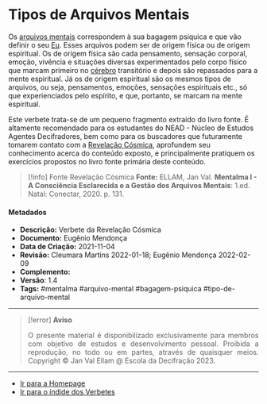 # Tipos de Arquivos Mentais

Os [arquivos mentais](Arquivos%20Mentais.md) correspondem à sua bagagem psíquica e que vão definir o seu [Eu](EU.md). Esses arquivos podem ser de origem física ou de origem espiritual. Os de origem física são cada pensamento, sensação corporal, emoção, vivência e situações diversas experimentados pelo corpo físico que marcam primeiro no [cérebro](Cérebro%20Humano.md) transitório e depois são repassados para a mente espiritual. Já os de origem espiritual são os mesmos tipos de arquivos, ou seja, pensamentos, emoções, sensações espirituais etc., só que experienciados pelo espírito, e que, portanto, se marcam na mente espiritual.
 
 Este verbete trata-se de um pequeno fragmento extraído do livro fonte. É altamente recomendado para os estudantes do NEAD - Núcleo de Estudos Agentes Decifradores, bem como para os buscadores que futuramente tomarem contato com a [Revelação Cósmica](Revelação%20Cósmica.md), aprofundem seu conhecimento acerca do conteúdo exposto, e principalmente pratiquem os exercícios propostos no livro fonte primária deste conteúdo. 
 
> [!info] Fonte Revelação Cósmica
> **Fonte:** ELLAM, Jan Val. **Mentalma I - A Consciência Esclarecida e a Gestão dos Arquivos Mentais**: 1.ed. Natal: Conectar, 2020. p. 131. 

#### Metadados

- **Descrição:** Verbete da Revelação Cósmica
- **Documento:** Eugênio Mendonça
- **Data de Criação:** 2021-11-04
- **Revisão:** Cleumara Martins 2022-01-18; Eugênio Mendonça 2022-02-09
- **Complemento:** 
- **Versão**: 1.4 
- **Tags:** #mentalma #arquivo-mental #bagagem-psiquica #tipo-de-arquivo-mental

---
> [!error] **Aviso**
> <p align="justify">O presente material é disponibilizado exclusivamente para membros com objetivo de estudos e desenvolvimento pessoal. Proibida a reprodução, no todo ou em partes, através de quaisquer meios. Copyright © Jan Val Ellam @ Escola da Decifração 2023. </p>

---
- [Ir para a Homepage](Homepage.canvas)
- [Ir para o índide dos Verbetes](ÍNDIDE%20GERAL%20DOS%20VERBETES.canvas)